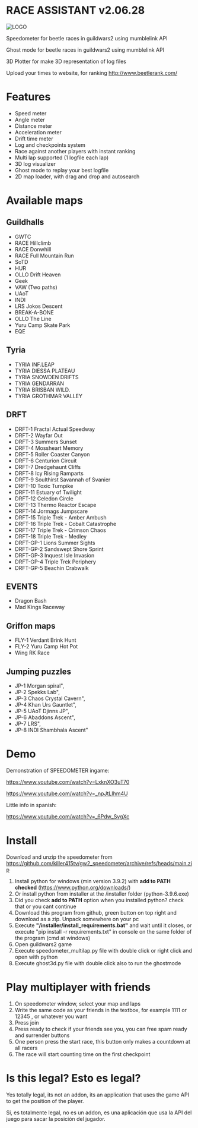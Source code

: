 # RACE ASSISTANT v2.06.28

![LOGO](https://user-images.githubusercontent.com/44058571/116699002-597dcc00-a9c5-11eb-8c08-e11e52794992.jpg)

Speedometer for beetle races in guildwars2 using mumblelink API

Ghost mode for beetle races in guildwars2 using mumblelink API

3D Plotter for make 3D representation of log files

Upload your times to website, for ranking
http://www.beetlerank.com/

# Features
 - Speed meter
 - Angle meter
 - Distance meter
 - Acceleration meter
 - Drift time meter
 - Log and checkpoints system
 - Race against another players with instant ranking
 - Multi lap supported (1 logfile each lap)
 - 3D log visualizer
 - Ghost mode to replay your best logfile
 - 2D map loader, with drag and drop and autosearch

# Available maps

## Guildhalls
 - GWTC
 - RACE Hillclimb
 - RACE Donwhill
 - RACE Full Mountain Run
 - SoTD
 - HUR
 - OLLO Drift Heaven
 - Geek
 - VAW (Two paths)
 - UAoT
 - INDI
 - LRS Jokos Descent
 - BREAK-A-BONE
 - OLLO The Line
 - Yuru Camp Skate Park
 - EQE
 
## Tyria
 - TYRIA INF.LEAP
 - TYRIA DIESSA PLATEAU
 - TYRIA SNOWDEN DRIFTS
 - TYRIA GENDARRAN
 - TYRIA BRISBAN WILD.
 - TYRIA GROTHMAR VALLEY
 
## DRFT
 - DRFT-1 Fractal Actual Speedway
 - DRFT-2 Wayfar Out
 - DRFT-3 Summers Sunset
 - DRFT-4 Mossheart Memory
 - DRFT-5 Roller Coaster Canyon
 - DRFT-6 Centurion Circuit
 - DRFT-7 Dredgehaunt Cliffs
 - DRFT-8 Icy Rising Ramparts
 - DRFT-9 Soulthirst Savannah of Svanier
 - DRFT-10 Toxic Turnpike
 - DRFT-11 Estuary of Twilight
 - DRFT-12 Celedon Circle
 - DRFT-13 Thermo Reactor Escape
 - DRFT-14 Jormags Jumpscare
 - DRFT-15 Triple Trek - Amber Ambush
 - DRFT-16 Triple Trek - Cobalt Catastrophe
 - DRFT-17 Triple Trek - Crimson Chaos
 - DRFT-18 Triple Trek - Medley
 - DRFT-GP-1 Lions Summer Sights
 - DRFT-GP-2 Sandswept Shore Sprint
 - DRFT-GP-3 Inquest Isle Invasion
 - DRFT-GP-4 Triple Trek Periphery
 - DRFT-GP-5 Beachin Crabwalk
 
## EVENTS
 - Dragon Bash
 - Mad Kings Raceway
 
## Griffon maps
 - FLY-1 Verdant Brink Hunt
 - FLY-2 Yuru Camp Hot Pot
 - Wing RK Race

## Jumping puzzles
 - JP-1 Morgan spiral",
 - JP-2 Spekks Lab",
 - JP-3 Chaos Crystal Cavern",
 - JP-4 Khan Urs Gauntlet",
 - JP-5 UAoT Djinns JP",
 - JP-6 Abaddons Ascent",
 - JP-7 LRS",
 - JP-8 INDI Shambhala Ascent"

# Demo

Demonstration of SPEEDOMETER ingame:

https://www.youtube.com/watch?v=LxknXO3uT70

https://www.youtube.com/watch?v=_npJtLIhm4U

Little info in spanish:

https://www.youtube.com/watch?v=_6Pdw_SvgXc

# Install
Download and unzip the speedometer from https://github.com/killer415tv/gw2_speedometer/archive/refs/heads/main.zip
1. Install python for windows (min version 3.9.2) with **add to PATH checked** (https://www.python.org/downloads/) 
2. Or install python from installer at the /installer folder (python-3.9.6.exe)
3. Did you check **add to PATH** option when you installed python? check that or you cant continue
4. Download this program from github, green button on top right and download as a zip. Unpack somewhere on your pc
5. Execute **"/installer/install_requirements.bat"** and wait until it closes, or execute "pip install -r requirements.txt" in console on the same folder of the program (cmd at windows)
6. Open guildwars2 game
7. Execute speedometer_multilap.py file with double click or right click and open with python
8. Execute ghost3d.py file with double click also to run the ghostmode

# Play multiplayer with friends
1. On speedometer window, select your map and laps 
2. Write the same code as your friends in the textbox, for example 1111 or 12345 , or whatever you want
3. Press join
4. Press ready to check if your friends see you, you can free spam ready and surrender buttons
5. One person press the start race, this button only makes a countdown at all racers
6. The race will start counting time on the first checkpoint
 
# Is this legal? Esto es legal?
Yes totally legal, its not an addon, its an application that uses the game API to get the position of the player.

Si, es totalmente legal, no es un addon, es una aplicación que usa la API del juego para sacar la posición del jugador.

